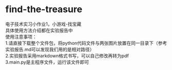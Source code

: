 # find-the-treasure
电子技术实习小作业1，小游戏-找宝藏
<br>
具体使用方法介绍都在实验报告中
<br>
使用注意事项：
<br>
1.请直接下载整个文件包，将python代码文件与两张图片放置在同一目录下（参考实验报告.md可以发现我们用的是相对路径）
<br>
2.实验报告采用markdown格式书写，可以自己修改再转为pdf
<br>
3.main.py是主程序文件，运行该文件即可
